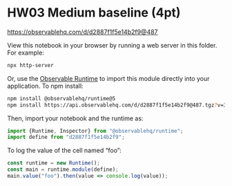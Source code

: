 # HW03 Medium baseline (4pt)

https://observablehq.com/d/d2887f1f5e14b2f9@487

View this notebook in your browser by running a web server in this folder. For
example:

~~~sh
npx http-server
~~~

Or, use the [Observable Runtime](https://github.com/observablehq/runtime) to
import this module directly into your application. To npm install:

~~~sh
npm install @observablehq/runtime@5
npm install https://api.observablehq.com/d/d2887f1f5e14b2f9@487.tgz?v=3
~~~

Then, import your notebook and the runtime as:

~~~js
import {Runtime, Inspector} from "@observablehq/runtime";
import define from "d2887f1f5e14b2f9";
~~~

To log the value of the cell named “foo”:

~~~js
const runtime = new Runtime();
const main = runtime.module(define);
main.value("foo").then(value => console.log(value));
~~~
